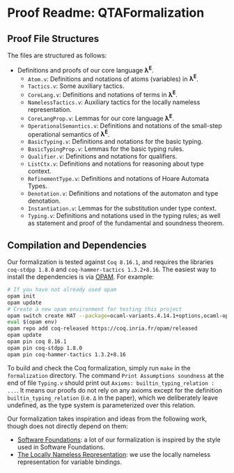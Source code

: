 # Proof Readme: QTAFormalization #

## Proof File Structures

The files are structured as follows:
+ Definitions and proofs of our core language **λ<sup>E</sup>**.
  - `Atom.v`: Definitions and notations of atoms (variables) in **λ<sup>E</sup>**.
  - `Tactics.v`: Some auxiliary tactics.
  - `CoreLang.v`: Definitions and notations of terms in **λ<sup>E</sup>**.
  - `NamelessTactics.v`: Auxiliary tactics for the locally nameless representation.
  - `CoreLangProp.v`: Lemmas for our core language **λ<sup>E</sup>**.
  - `OperationalSemantics.v`: Definitions and notations of the small-step operational semantics of **λ<sup>E</sup>**.
  - `BasicTyping.v`: Definitions and notations for the basic typing.
  - `BasicTypingProp.v`: Lemmas for the basic typing rules.
  - `Qualifier.v`: Definitions and notations for qualifiers.
  - `ListCtx.v`: Definitions and notations for reasoning about type context.
  - `RefinementType.v`: Definitions and notations of Hoare Automata Types.
  - `Denotation.v`: Definitions and notations of the automaton and type denotation.
  - `Instantiation.v`: Lemmas for the substitution under type context.
  - `Typing.v`: Definitions and notations used in the typing rules; as well as statement and proof of the fundamental and soundness theorem.

## Compilation and Dependencies

Our formalization is tested against `Coq 8.16.1`, and requires the libraries
`coq-stdpp 1.8.0` and `coq-hammer-tactics 1.3.2+8.16`. The easiest way to install the
dependencies is via [OPAM](https://opam.ocaml.org/doc/Install.html). For
example:

```sh
# If you have not already used opam
opam init
opam update
# Create a new opam environment for testing this project
opam switch create HAT --package=ocaml-variants.4.14.1+options,ocaml-option-flambda
eval $(opam env)
opam repo add coq-released https://coq.inria.fr/opam/released
opam update
opam pin coq 8.16.1
opam pin coq-stdpp 1.8.0
opam pin coq-hammer-tactics 1.3.2+8.16
```

To build and check the Coq formalization, simply run `make` in the
`formalization` directory. The command `Print Assumptions soundness` at the end
of file `Typing.v` should print out `Axioms: builtin_typing_relation : ...`. It
means our proofs do not rely on any axioms except for the definition
`builtin_typing_relation` (i.e. `Δ` in the paper), which we deliberately leave
undefined, as the type system is parameterized over this relation.

Our formalization takes inspiration and ideas from the following work, though does not directly depend on them:
- [Software Foundations](https://softwarefoundations.cis.upenn.edu/): a lot of our formalization is inspired by the style used in Software Foundations.
- [The Locally Nameless Representation](https://chargueraud.org/research/2009/ln/main.pdf): we use the locally nameless representation for variable bindings.
